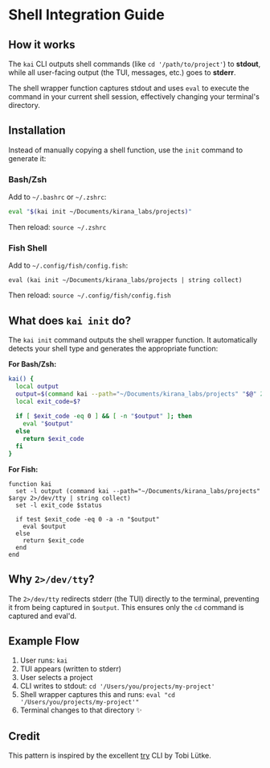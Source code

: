 # Shell Integration Guide

## How it works

The `kai` CLI outputs shell commands (like `cd '/path/to/project'`) to **stdout**, while all user-facing output (the TUI, messages, etc.) goes to **stderr**.

The shell wrapper function captures stdout and uses `eval` to execute the command in your current shell session, effectively changing your terminal's directory.

## Installation

Instead of manually copying a shell function, use the `init` command to generate it:

### Bash/Zsh

Add to `~/.bashrc` or `~/.zshrc`:

```bash
eval "$(kai init ~/Documents/kirana_labs/projects)"
```

Then reload: `source ~/.zshrc`

### Fish Shell

Add to `~/.config/fish/config.fish`:

```fish
eval (kai init ~/Documents/kirana_labs/projects | string collect)
```

Then reload: `source ~/.config/fish/config.fish`

## What does `kai init` do?

The `kai init` command outputs the shell wrapper function. It automatically detects your shell type and generates the appropriate function:

**For Bash/Zsh:**
```bash
kai() {
  local output
  output=$(command kai --path="~/Documents/kirana_labs/projects" "$@" 2>/dev/tty)
  local exit_code=$?
  
  if [ $exit_code -eq 0 ] && [ -n "$output" ]; then
    eval "$output"
  else
    return $exit_code
  fi
}
```

**For Fish:**
```fish
function kai
  set -l output (command kai --path="~/Documents/kirana_labs/projects" $argv 2>/dev/tty | string collect)
  set -l exit_code $status
  
  if test $exit_code -eq 0 -a -n "$output"
    eval $output
  else
    return $exit_code
  end
end
```

## Why `2>/dev/tty`?

The `2>/dev/tty` redirects stderr (the TUI) directly to the terminal, preventing it from being captured in `$output`. This ensures only the `cd` command is captured and eval'd.

## Example Flow

1. User runs: `kai`
2. TUI appears (written to stderr)
3. User selects a project
4. CLI writes to stdout: `cd '/Users/you/projects/my-project'`
5. Shell wrapper captures this and runs: `eval "cd '/Users/you/projects/my-project'"`
6. Terminal changes to that directory ✨

## Credit

This pattern is inspired by the excellent [try](https://github.com/tobi/try) CLI by Tobi Lütke.
